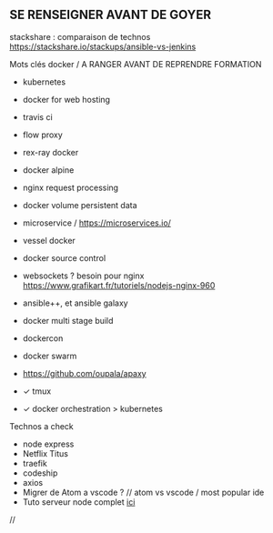 SE RENSEIGNER AVANT DE GOYER
----------------------------

stackshare : comparaison de technos
	https://stackshare.io/stackups/ansible-vs-jenkins

Mots clés docker / A RANGER AVANT DE REPRENDRE FORMATION

-	kubernetes
-	docker for web hosting
-	travis ci
-	flow proxy
-	rex-ray docker
-	docker alpine
-	nginx request processing
-	docker volume persistent data
-	microservice / https://microservices.io/
-	vessel docker
-	docker source control
-	websockets ? besoin pour nginx https://www.grafikart.fr/tutoriels/nodejs-nginx-960
- ansible++, et ansible galaxy
	
-	docker multi stage build
-	dockercon
-	docker swarm
-	https://github.com/oupala/apaxy
	
-	✓ tmux
-	✓ docker orchestration > kubernetes
	
Technos a check

-	node express
-	Netflix Titus
-	traefik
-	codeship
-	axios
-	Migrer de Atom a vscode ? // atom vs vscode / most popular ide
-	Tuto serveur node complet [ici](https://www.youtube.com/watch?v=XCgCjasqEFo&list=PLQlWzK5tU-gDyxC1JTpyC2avvJlt3hrIh&index=2)



































//